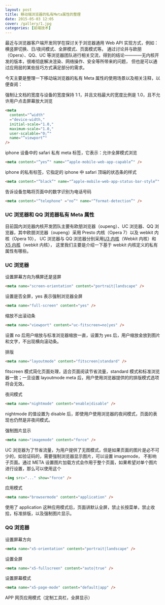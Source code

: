 ```yaml
---
layout: post
title: 移动端浏览器的私有Meta属性的整理
date: 2015-05-03 12:05
cover: /gallery/1.jpg
categories: [前端技术]
---
```


最近与浏览器客户端开发同学在探讨关于浏览器通用 Web API 实现方式，例如：横竖屏切换、日/夜间模式、全屏模式、页面模式等。
通过讨论并与欧朋（Opera）、QQ、UC 等浏览器团队进行相关交流，得到的结论————无内核开发的版本，很难彻底解决渲染、网络操作、安全等所带来的问题，
但也是可以通过应用层的某些技巧方式满足部分的需求。

今天主要是整理一下移动端浏览器的私有 Meta 属性的使用场景以及相关注释，以便查阅：

强制让文档的宽度与设备的宽度保持 1:1，并且文档最大的宽度比例是 1.0，且不允许用户点击屏幕放大浏览

```html
<meta
  content="”width"
  ="device-width,"
  initial-scale="1.0,"
  maximum-scale="1.0,"
  user-scalable="0;”"
  name="”viewport”"
/>
```

iphone 设备中的 safari 私有 meta 标签，它表示：允许全屏模式浏览

```html
<meta content="”yes”" name="”apple-mobile-web-app-capable”" />
```

iphone 的私有标签，它指定的 iphone 中 safari 顶端的状态条的样式

```html
<meta content="”black”" name="”apple-mobile-web-app-status-bar-style”" />
```

告诉设备忽略将页面中的数字识别为电话号码

```html
<meta content="”telephone" ="no”" name="”format-detection”" />
```

<!--more-->

### UC 浏览器和 QQ 浏览器私有 Meta 属性

目前国内浏览器内核开发团队主要有欧朋浏览器（oupeng）、UC 浏览器、QQ 浏览器，其中欧朋浏览器（oupeng）采用 Presto 内核（Opera 7）以及 webkit 内核（Opera 10），
UC 浏览器与 QQ 浏览器分别采用[U3 内核](http://www.uc.cn/business/developer/)（Webkit 内核）和[X5 内核](http://x5.tencent.com/)（webkit 内核），
这里我们主要是介绍一下基于 webkit 内核定义的私有属性有哪些。

### UC 浏览器

设置屏幕方向为横屏还是竖屏

```html
<meta name="screen-orientation" content="portrait|landscape" />
```

设置是否全屏，yes 表示强制浏览器全屏

```html
<meta name="full-screen" content="yes" />
```

缩放不出滚动条

```html
<meta name="viewport" content="uc-fitscreen=no|yes" />
```

设置 no 后用户缩放与标准浏览器缩放一直，设置为 yes 后，用户缩放金放到图片和文字，不出现横向滚动条。

排版

```html
<meta name="layoutmode" content="fitscreen|standard" />
```

fitscreen 模式简化页面处理，适合页面阅读节省流量，standard 模式和标准浏览器一致；一旦设置 layoutmode meta 后，用户使用浏览器提供的的排版模式选项将会无效。

夜间模式

```html
<meta name="nightmode" content="enable|disable" />
```

nightmode 的值设置为 disable 后，即使用户使用浏览器的夜间模式，页面的表现也仍然是非夜间模式。

强制图片显示

```html
<meta name="imagemode" content="force" />
```

UC 浏览器为了节省流量，为用户提供了无图模式，但是如果页面的图片是必不可少的，如验证码的，需要强制浏览器显示图片，可以设置 imagemode， 不影响子页面。通过 META 设置图片加载方式会作用于整个页面，如果希望对单个图片进行设置，那么可以使用这个

```html
<img src="..." show="force" />
```

应用模式

```html
<meta name="browsermode" content="application" />
```

使用了 application 这种应用模式后，页面讲默认全屏，禁止长按菜单，禁止收拾，标准排版，以及强制图片显示。

### QQ 浏览器

设置屏幕方向

```html
<meta name="x5-orientation" content="portrait|landscape" />
```

设置全屏

```html
<meta name="x5-fullscreen" content="auto|true" />
```

设置屏幕模式

```html
<meta name="x5-page-mode" content="default|app" />
```

APP 网页应用模式（定制工具栏，全屏显示）
